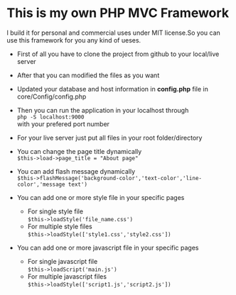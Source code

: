 # This is my own PHP MVC Framework  
I build it for personal and commercial uses under MIT license.So you can use this framework for you any kind of ueses.

- First of all you have to clone the project from github to your local/live server
- After that you can modified the files as you want
- Updated your database and host information in __config.php__ file in core/Config/config.php
- Then you can run the application in your localhost through  
    ``php -S localhost:9000``  
with your prefered port number
- For your live server just put all files in your root folder/directory
- You can change the page title dynamically  
    ``$this->load->page_title = "About page"``
- You can add flash message dynamically  
    ``$this->flashMessage('background-color','text-color','line-color','message text')``
- You can add one or more style file in your specific pages 
    - For single style file  
        ``$this->loadStyle('file_name.css')``
    - For multiple style files  
        ``$this->loadStyle(['style1.css','style2.css'])``

- You can add one or more javascript file in your specific pages 
    - For single javascript file  
        ``$this->loadScript('main.js')``
    - For multiple javascript files  
        ``$this->loadStyle(['script1.js','script2.js'])``
